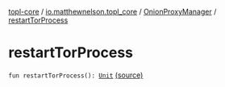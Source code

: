 [topl-core](../../index.md) / [io.matthewnelson.topl_core](../index.md) / [OnionProxyManager](index.md) / [restartTorProcess](./restart-tor-process.md)

# restartTorProcess

`fun restartTorProcess(): `[`Unit`](https://kotlinlang.org/api/latest/jvm/stdlib/kotlin/-unit/index.html) [(source)](https://github.com/05nelsonm/TorOnionProxyLibrary-Android/blob/master/topl-core/src/main/java/io/matthewnelson/topl_core/OnionProxyManager.kt#L941)